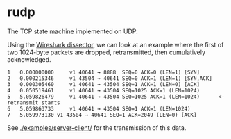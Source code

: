 # rudp
The TCP state machine implemented on UDP.

Using the [Wireshark dissector](./rudp_dissector.lua), we can look at an example where the first of two 1024-byte packets are dropped, retransmitted, then cumulatively acknowledged.

```
1	0.000000000     v1 40641 → 8888  SEQ=0 ACK=0 (LEN=1) [SYN]
2	0.000215346     v1 43504 → 40641 SEQ=0 ACK=1 (LEN=1) [SYN,ACK]
3	0.000305460     v1 40641 → 43504 SEQ=1 ACK=1 (LEN=0) [ACK]
4	0.050519461     v1 40641 → 43504 SEQ=1025 ACK=1 (LEN=1024)
5	5.059826479     v1 40641 → 43504 SEQ=1025 ACK=1 (LEN=1024)      <- retransmit starts
6	5.059863733     v1 40641 → 43504 SEQ=1 ACK=1 (LEN=1024)
7	5.059973130	v1 43504 → 40641 SEQ=1 ACK=2049 (LEN=0) [ACK]
```

See [./examples/server-client/](./examples/server-client/) for the transmission of this data. 
